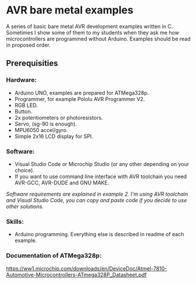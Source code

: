 # AVR bare metal examples
A series of basic bare metal AVR development examples written in C. Sometimes I show some of them to my students when they ask me how microcontrollers are programmed without Arduino. Examples should be read in proposed order.

## Prerequisities
### Hardware:
- Arduino UNO, examples are prepared for ATMega328p.
- Programmer, for example Pololu AVR Programmer V2.
- RGB LED.
- Button.
- 2x potentiometers or photoresistors.
- Servo, (sg-90 is enough).
- MPU6050 accel/gyro.
- Simple 2x16 LCD display for SPI.

### Software:
- Visual Studio Code or Microchip Studio (or any other depending on your choice).
- If you want to use command line interface with AVR toolchain you need AVR-GCC, AVR-DUDE and GNU MAKE.

*Software requirements are explained in example 2. I'm using AVR toolchain and Visual Studio Code, you can copy and paste code if you decide to use other solutions.*

### Skills:
- Arduino programming. Everything else is described in readme of each example.

### Documentation of ATMega328p:
https://ww1.microchip.com/downloads/en/DeviceDoc/Atmel-7810-Automotive-Microcontrollers-ATmega328P_Datasheet.pdf
